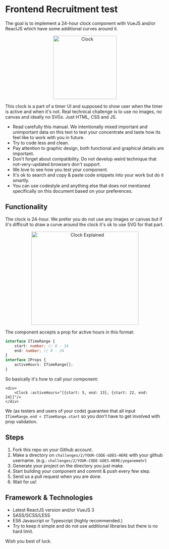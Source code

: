 # Frontend Recruitment test

The goal is to implement a 24-hour clock component with VueJS and/or ReactJS which have some additional curves around it.

<p align="center">
  <img width="201" height="201" alt="Clock" src="https://raw.githubusercontent.com/dnj/frontend-recruitment/master/challenges/2/design/clock.png">
</p>

This clock is a part of a timer UI and supposed to show user when the timer is active and when it's not.
Real technical challenge is to use no images, no canvas and ideally no SVGs. Just HTML, CSS and JS.


- Read carefully this manual. We intentionally mixed important and unimportant data on this text to test your concentrate and taste how its feel like to work with you in future.
- Try to code less and clean.
- Pay attention to graphic design, both functional and graphical details are important.
- Don't forget about compatibility. Do not develop weird technique that not-very-updated browsers don't support.
- We love to see how you test your component.
- It's ok to search and copy & paste code snippets into your work but do it smartly.
- You can use codestyle and anything else that does not mentioned specifically on this document based on your preferences.

## Functionality
The clock is 24-hour. We prefer you do not use any images or canvas but if it's difficult to draw a curve around the clock it's ok to use SVG for that part.

<p align="center">
  <img width="339" height="296" alt="Clock Explained" src="https://raw.githubusercontent.com/dnj/frontend-recruitment/master/challenges/2/design/clock-explained.jpg">
</p>

The component accepts a prop for active hours in this format:

```ts
interface ITimeRange {
	start: number; // 0 - 24
	end: number; // 0 - 24
}
interface IProps {
	activeHours: ITimeRange[];
}
```

So basically it's how to call your component:
```tsx
<div>
	<Clock :activeHours="[{start: 5, end: 13}, {start: 22, end: 24}]"/>
</div>
```

We (as testers and users of your code) guarantee that all input `ITimeRange.end < ITimeRange.start` so you don't have to get involved with prop validation.

## Steps
1. Fork this repo on your Github account.
2. Make a directory on `challenges/2/YOUR-CODE-GOES-HERE` with your github username. (e.g.: `challenges/2/YOUR-CODE-GOES-HERE/yeganemehr`)
3. Generate your project on the directory you just make.
4. Start building your component and commit & push every few step.
5. Send us a pull request when you are done.
6. Wait for us!


## Framework & Technologies
- Latest ReactJS version and/or VueJS 3
- SASS/SCSS/LESS
- ES6 Javascript or Typescript (highly recommended.)
- Try to keep it simple and do not use additional libraries but there is no hard limit.


Wish you best of luck.